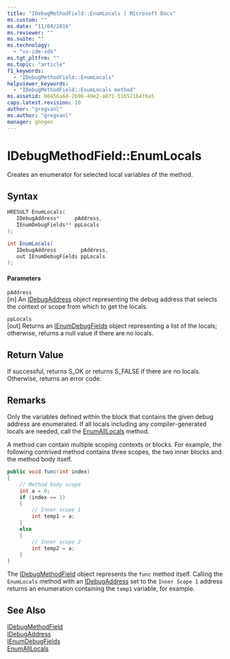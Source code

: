 ```yaml
---
title: "IDebugMethodField::EnumLocals | Microsoft Docs"
ms.custom: ""
ms.date: "11/04/2016"
ms.reviewer: ""
ms.suite: ""
ms.technology: 
  - "vs-ide-sdk"
ms.tgt_pltfrm: ""
ms.topic: "article"
f1_keywords: 
  - "IDebugMethodField::EnumLocals"
helpviewer_keywords: 
  - "IDebugMethodField::EnumLocals method"
ms.assetid: b0456a6d-2b96-49e2-a871-516571b4f6a5
caps.latest.revision: 10
author: "gregvanl"
ms.author: "gregvanl"
manager: ghogen
---
```

# IDebugMethodField::EnumLocals
Creates an enumerator for selected local variables of the method.  
  
## Syntax  
  
```cpp  
HRESULT EnumLocals(   
   IDebugAddress*     pAddress,  
   IEnumDebugFields** ppLocals  
);  
```  
  
```csharp  
int EnumLocals(  
   IDebugAddress        pAddress,   
   out IEnumDebugFields ppLocals  
);  
```  
  
#### Parameters  
 `pAddress`  
 [in] An [IDebugAddress](../../../extensibility/debugger/reference/idebugaddress.md) object representing the debug address that selects the context or scope from which to get the locals.  
  
 `ppLocals`  
 [out] Returns an [IEnumDebugFields](../../../extensibility/debugger/reference/ienumdebugfields.md) object representing a list of the locals; otherwise, returns a null value if there are no locals.  
  
## Return Value  
 If successful, returns S_OK or returns S_FALSE if there are no locals. Otherwise, returns an error code.  
  
## Remarks  
 Only the variables defined within the block that contains the given debug address are enumerated. If all locals including any compiler-generated locals are needed, call the [EnumAllLocals](../../../extensibility/debugger/reference/idebugmethodfield-enumalllocals.md) method.  
  
 A method can contain multiple scoping contexts or blocks. For example, the following contrived method contains three scopes, the two inner blocks and the method body itself.  
  
```csharp  
public void func(int index)  
{  
    // Method body scope  
    int a = 0;  
    if (index == 1)  
    {  
        // Inner scope 1  
        int temp1 = a;  
    }  
    else  
    {  
        // Inner scope 2  
        int temp2 = a;  
    }  
}  
```  
  
 The [IDebugMethodField](../../../extensibility/debugger/reference/idebugmethodfield.md) object represents the `func` method itself. Calling the `EnumLocals` method with an [IDebugAddress](../../../extensibility/debugger/reference/idebugaddress.md) set to the `Inner Scope 1` address returns an enumeration containing the `temp1` variable, for example.  
  
## See Also  
 [IDebugMethodField](../../../extensibility/debugger/reference/idebugmethodfield.md)   
 [IDebugAddress](../../../extensibility/debugger/reference/idebugaddress.md)   
 [IEnumDebugFields](../../../extensibility/debugger/reference/ienumdebugfields.md)   
 [EnumAllLocals](../../../extensibility/debugger/reference/idebugmethodfield-enumalllocals.md)
